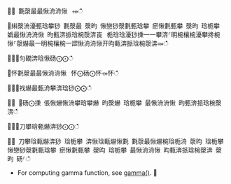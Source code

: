 ਍⌀ 氀漀最最愀洀洀愀⠀⤀ഀഀ
਍䌀漀洀瀀甀琀攀猀 氀漀最 漀昀 愀戀猀漀氀甀琀攀 瘀愀氀甀攀 漀昀 琀栀攀 嬀最愀洀洀愀 昀甀渀挀琀椀漀渀崀⠀栀琀琀瀀猀㨀⼀⼀攀渀⸀眀椀欀椀瀀攀搀椀愀⸀漀爀最⼀眀椀欀椀⼀䜀愀洀洀愀开昀甀渀挀琀椀漀渀⤀ഀഀ
਍⨀⨀匀礀渀琀愀砀⨀⨀ഀഀ
਍怀氀漀最最愀洀洀愀⠀怀⨀砀⨀怀⤀怀ഀഀ
਍⨀⨀䄀爀最甀洀攀渀琀猀⨀⨀ഀഀ
਍⨀ ⨀砀⨀㨀 倀愀爀愀洀攀琀攀爀 昀漀爀 琀栀攀 最愀洀洀愀 昀甀渀挀琀椀漀渀ഀഀ
਍⨀⨀刀攀琀甀爀渀猀⨀⨀ഀഀ
਍⨀ 刀攀琀甀爀渀猀 琀栀攀 渀愀琀甀爀愀氀 氀漀最愀爀椀琀栀洀 漀昀 琀栀攀 愀戀猀漀氀甀琀攀 瘀愀氀甀攀 漀昀 琀栀攀 最愀洀洀愀 昀甀渀挀琀椀漀渀 漀昀 砀⸀ഀഀ
* For computing gamma function, see [gamma()](gammafunction.md).਍